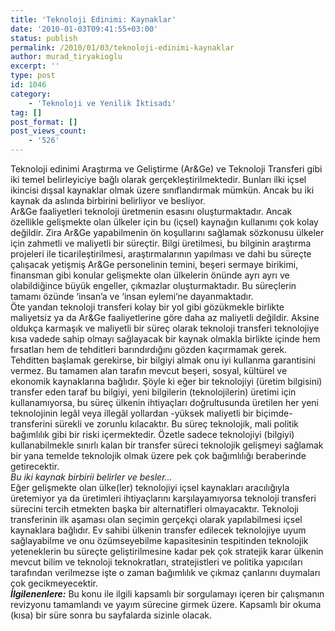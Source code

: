 ```yaml
---
title: 'Teknoloji Edinimi: Kaynaklar'
date: '2010-01-03T09:41:55+03:00'
status: publish
permalink: /2010/01/03/teknoloji-edinimi-kaynaklar
author: murad_tiryakioglu
excerpt: ''
type: post
id: 1046
category:
    - 'Teknoloji ve Yenilik İktisadı'
tag: []
post_format: []
post_views_count:
    - '526'
---
```

Teknoloji edinimi Araştırma ve Geliştirme (Ar&amp;Ge) ve Teknoloji Transferi gibi iki temel belirleyiciye bağlı olarak gerçekleştirilmektedir. Bunları ilki içsel ikincisi dışsal kaynaklar olmak üzere sınıflandırmak mümkün. Ancak bu iki kaynak da aslında birbirini belirliyor ve besliyor.  
Ar&amp;Ge faaliyetleri teknoloji üretmenin esasını oluşturmaktadır. Ancak özellikle gelişmekte olan ülkeler için bu (içsel) kaynağın kullanımı çok kolay değildir. Zira Ar&amp;Ge yapabilmenin ön koşullarını sağlamak sözkonusu ülkeler için zahmetli ve maliyetli bir süreçtir. Bilgi üretilmesi, bu bilginin araştırma projeleri ile ticarileştirilmesi, araştırmalarının yapılması ve dahi bu süreçte çalışacak yetişmiş Ar&amp;Ge personelinin temini, beşeri sermaye birikimi, finansman gibi konular gelişmekte olan ülkelerin önünde ayrı ayrı ve olabildiğince büyük engeller, çıkmazlar oluşturmaktadır. Bu süreçlerin tamamı özünde ‘insan’a ve ‘insan eylemi’ne dayanmaktadır.  
Öte yandan teknoloji transferi kolay bir yol gibi gözükmekle birlikte maliyetsiz ya da Ar&amp;Ge faaliyetlerine göre daha az maliyetli değildir. Aksine oldukça karmaşık ve maliyetli bir süreç olarak teknoloji transferi teknolojiye kısa vadede sahip olmayı sağlayacak bir kaynak olmakla birlikte içinde hem fırsatları hem de tehditleri barındırdığını gözden kaçırmamak gerek. Tehditten başlamak gerekirse, bir bilgiyi almak onu iyi kullanma garantisini vermez. Bu tamamen alan tarafın mevcut beşeri, sosyal, kültürel ve ekonomik kaynaklarına bağlıdır. Şöyle ki eğer bir teknolojiyi (üretim bilgisini) transfer eden taraf bu bilgiyi, yeni bilgilerin (teknolojilerin) üretimi için kullanamıyorsa, bu süreç ülkenin ihtiyaçları doğrultusunda üretilen her yeni teknolojinin legâl veya illegâl yollardan -yüksek maliyetli bir biçimde- transferini sürekli ve zorunlu kılacaktır. Bu süreç teknolojik, mali politik bağımlılık gibi bir riski içermektedir. Özetle sadece teknolojiyi (bilgiyi) kullanabilmekle sınırlı kalan bir transfer süreci teknolojik gelişmeyi sağlamak bir yana temelde teknolojik olmak üzere pek çok bağımlılığı beraberinde getirecektir.  
*Bu iki kaynak birbirii belirler ve besler…*  
Eğer gelişmekte olan ülke(ler) teknolojiyi içsel kaynakları aracılığıyla üretemiyor ya da üretimleri ihtiyaçlarını karşılayamıyorsa teknoloji transferi sürecini tercih etmekten başka bir alternatifleri olmayacaktır. Teknoloji transferinin ilk aşaması olan seçimin gerçekçi olarak yapılabilmesi içsel kaynaklara bağlıdır. Ev sahibi ülkenin transfer edilecek teknolojiye uyum sağlayabilme ve onu özümseyebilme kapasitesinin tespitinden teknolojik yeteneklerin bu süreçte geliştirilmesine kadar pek çok stratejik karar ülkenin mevcut bilim ve teknoloji teknokratları, stratejistleri ve politika yapıcıları tarafından verilmezse işte o zaman bağımlılık ve çıkmaz çanlarını duymaları çok gecikmeyecektir.  
***İlgilenenlere:*** Bu konu ile ilgili kapsamlı bir sorgulamayı içeren bir çalışmanın revizyonu tamamlandı ve yayım sürecine girmek üzere. Kapsamlı bir okuma (kısa) bir süre sonra bu sayfalarda sizinle olacak.